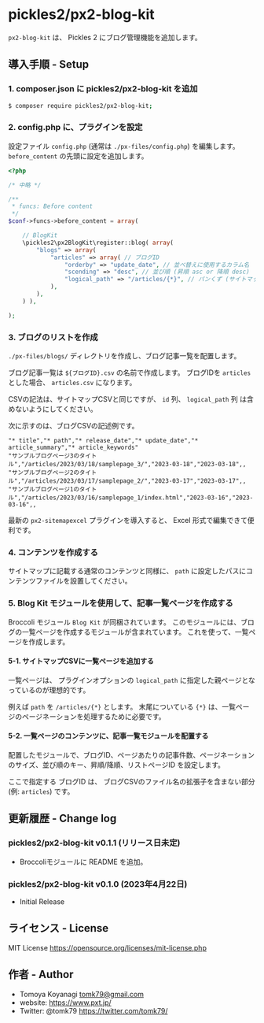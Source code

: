 # pickles2/px2-blog-kit

`px2-blog-kit` は、 Pickles 2 にブログ管理機能を追加します。

## 導入手順 - Setup

### 1. composer.json に pickles2/px2-blog-kit を追加

```bash
$ composer require pickles2/px2-blog-kit;
```

### 2. config.php に、プラグインを設定

設定ファイル `config.php` (通常は `./px-files/config.php`) を編集します。
`before_content` の先頭に設定を追加します。

```php
<?php

/* 中略 */

/**
 * funcs: Before content
 */
$conf->funcs->before_content = array(

    // BlogKit
    \pickles2\px2BlogKit\register::blog( array(
        "blogs" => array(
            "articles" => array( // ブログID
                "orderby" => "update_date", // 並べ替えに使用するカラム名
                "scending" => "desc", // 並び順 (昇順 asc or 降順 desc)
                "logical_path" => "/articles/{*}", // パンくず (サイトマップCSV上での記法と同じ)
            ),
        ),
    ) ),

);
```

### 3. ブログのリストを作成

`./px-files/blogs/` ディレクトリを作成し、ブログ記事一覧を配置します。

ブログ記事一覧は `${ブログID}.csv` の名前で作成します。
ブログIDを `articles` とした場合、 `articles.csv` になります。

CSVの記法は、サイトマップCSVと同じですが、 `id` 列、 `logical_path` 列 は含めないようにしてください。

次に示すのは、ブログCSVの記述例です。

```csv
"* title","* path","* release_date","* update_date","* article_summary","* article_keywords"
"サンプルブログページ3のタイトル","/articles/2023/03/18/samplepage_3/","2023-03-18","2023-03-18",,
"サンプルブログページ2のタイトル","/articles/2023/03/17/samplepage_2/","2023-03-17","2023-03-17",,
"サンプルブログページ1のタイトル","/articles/2023/03/16/samplepage_1/index.html","2023-03-16","2023-03-16",,
```

最新の `px2-sitemapexcel` プラグインを導入すると、 Excel 形式で編集できて便利です。


### 4. コンテンツを作成する

サイトマップに記載する通常のコンテンツと同様に、 `path` に設定したパスにコンテンツファイルを設置してください。


### 5. Blog Kit モジュールを使用して、記事一覧ページを作成する

Broccoli モジュール `Blog Kit` が同梱されています。
このモジュールには、ブログの一覧ページを作成するモジュールが含まれています。
これを使って、一覧ページを作成します。

#### 5-1. サイトマップCSVに一覧ページを追加する

一覧ページは、 プラグインオプションの `logical_path` に指定した親ページとなっているのが理想的です。

例えば `path` を `/articles/{*}` とします。
末尾についている `{*}` は、一覧ページのページネーションを処理するために必要です。

#### 5-2. 一覧ページのコンテンツに、記事一覧モジュールを配置する

配置したモジュールで、ブログID、ページあたりの記事件数、ページネーションのサイズ、並び順のキー、昇順/降順、リストページID を設定します。

ここで指定する ブログID は、 ブログCSVのファイル名の拡張子を含まない部分(例: `articles`) です。



## 更新履歴 - Change log

### pickles2/px2-blog-kit v0.1.1 (リリース日未定)

- Broccoliモジュールに README を追加。

### pickles2/px2-blog-kit v0.1.0 (2023年4月22日)

- Initial Release


## ライセンス - License

MIT License https://opensource.org/licenses/mit-license.php


## 作者 - Author

- Tomoya Koyanagi <tomk79@gmail.com>
- website: <https://www.pxt.jp/>
- Twitter: @tomk79 <https://twitter.com/tomk79/>
